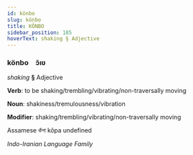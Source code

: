 ```yaml
---
id: könbo
slug: könbo
title: KÖNBO
sidebar_position: 185
hoverText: shaking § Adjective
---
```


### könbo&emsp;<span kind="abugida">ɔ̃ıʋ</span>

*shaking* **§** Adjective

**Verb**: to be shaking/trembling/vibrating/non-traversally moving

**Noun**: shakiness/tremulousness/vibration

**Modifier**: shaking/trembling/vibrating/non-traversally moving

Assamese কঁপা kõpa undefined

*Indo-Iranian Language Family*